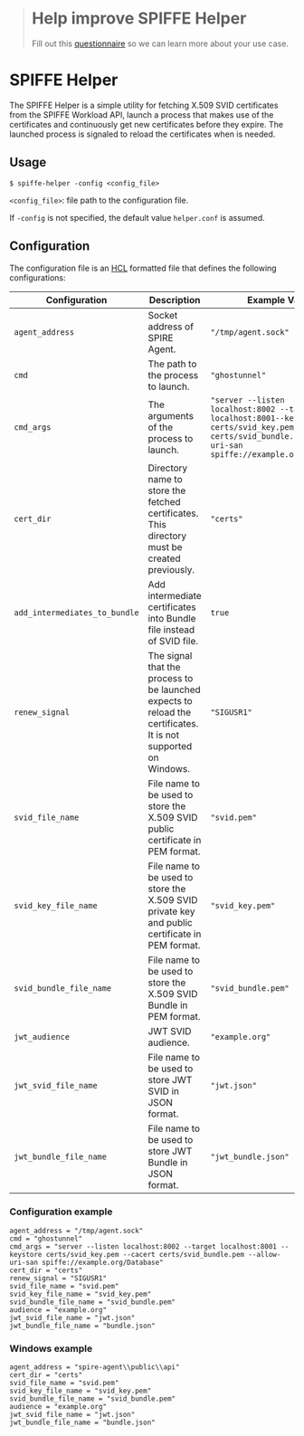 > # Help improve SPIFFE Helper
>
> Fill out this [questionnaire](https://docs.google.com/forms/d/1MwHyAiLXnGuUpymwBCfBJei25lur2jaD-056L5Hp1Js) so we can learn more about your use case.

# SPIFFE Helper

The SPIFFE Helper is a simple utility for fetching X.509 SVID certificates from the SPIFFE Workload API, launch a process that makes use of the certificates and continuously get new certificates before they expire. The launched process is signaled to reload the certificates when is needed.

## Usage
`$ spiffe-helper -config <config_file>`

`<config_file>`: file path to the configuration file.

If `-config` is not specified, the default value `helper.conf` is assumed. 

## Configuration
The configuration file is an [HCL](https://github.com/hashicorp/hcl) formatted file that defines the following configurations:

 |Configuration             | Description                                                                                    | Example Value |
 |--------------------------|------------------------------------------------------------------------------------------------| ------------- |
 |`agent_address`           | Socket address of SPIRE Agent.                                                                                 | `"/tmp/agent.sock"`  |
 |`cmd`                     | The path to the process to launch.                                                                             | `"ghostunnel"`       |
 |`cmd_args`                | The arguments of the process to launch.                                                                        | `"server --listen localhost:8002 --target localhost:8001--keystore certs/svid_key.pem --cacert certs/svid_bundle.pem --allow-uri-san spiffe://example.org/Database"` |
 |`cert_dir`                | Directory name to store the fetched certificates. This directory must be created previously.                   | `"certs"`            |
 |`add_intermediates_to_bundle`| Add intermediate certificates into Bundle file instead of SVID file.                                        | `true`               |
 |`renew_signal`            | The signal that the process to be launched expects to reload the certificates. It is not supported on Windows. | `"SIGUSR1"`          |
 |`svid_file_name`          | File name to be used to store the X.509 SVID public certificate in PEM format.                                 | `"svid.pem"`         |
 |`svid_key_file_name`      | File name to be used to store the X.509 SVID private key and public certificate in PEM format.                 | `"svid_key.pem"`     |
 |`svid_bundle_file_name`   | File name to be used to store the X.509 SVID Bundle in PEM format.                                             | `"svid_bundle.pem"`  |
 |`jwt_audience`            | JWT SVID audience.                                                                                             | `"example.org"`      |
 |`jwt_svid_file_name`      | File name to be used to store JWT SVID in JSON format.                                                         | `"jwt.json"`         |
 |`jwt_bundle_file_name`    | File name to be used to store JWT Bundle in JSON format.                                                       | `"jwt_bundle.json"`  |

### Configuration example
```
agent_address = "/tmp/agent.sock"
cmd = "ghostunnel"
cmd_args = "server --listen localhost:8002 --target localhost:8001 --keystore certs/svid_key.pem --cacert certs/svid_bundle.pem --allow-uri-san spiffe://example.org/Database"
cert_dir = "certs"
renew_signal = "SIGUSR1"
svid_file_name = "svid.pem"
svid_key_file_name = "svid_key.pem"
svid_bundle_file_name = "svid_bundle.pem"
audience = "example.org"
jwt_svid_file_name = "jwt.json"
jwt_bundle_file_name = "bundle.json"
```

### Windows example
```
agent_address = "spire-agent\\public\\api"
cert_dir = "certs"
svid_file_name = "svid.pem"
svid_key_file_name = "svid_key.pem"
svid_bundle_file_name = "svid_bundle.pem"
audience = "example.org"
jwt_svid_file_name = "jwt.json"
jwt_bundle_file_name = "bundle.json"
```